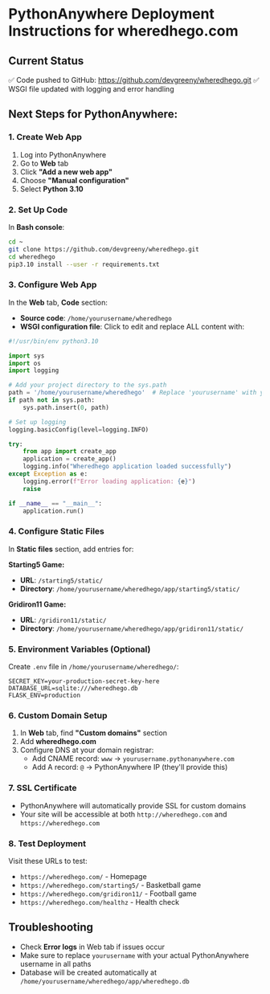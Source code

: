 # PythonAnywhere Deployment Instructions for wheredhego.com

## Current Status
✅ Code pushed to GitHub: https://github.com/devgreeny/wheredhego.git
✅ WSGI file updated with logging and error handling

## Next Steps for PythonAnywhere:

### 1. Create Web App
1. Log into PythonAnywhere
2. Go to **Web** tab
3. Click **"Add a new web app"**
4. Choose **"Manual configuration"**
5. Select **Python 3.10**

### 2. Set Up Code
In **Bash console**:
```bash
cd ~
git clone https://github.com/devgreeny/wheredhego.git
cd wheredhego
pip3.10 install --user -r requirements.txt
```

### 3. Configure Web App
In the **Web** tab, **Code** section:
- **Source code**: `/home/yourusername/wheredhego`
- **WSGI configuration file**: Click to edit and replace ALL content with:

```python
#!/usr/bin/env python3.10

import sys
import os
import logging

# Add your project directory to the sys.path
path = '/home/yourusername/wheredhego'  # Replace 'yourusername' with your actual username
if path not in sys.path:
    sys.path.insert(0, path)

# Set up logging
logging.basicConfig(level=logging.INFO)

try:
    from app import create_app
    application = create_app()
    logging.info("Wheredhego application loaded successfully")
except Exception as e:
    logging.error(f"Error loading application: {e}")
    raise

if __name__ == "__main__":
    application.run()
```

### 4. Configure Static Files
In **Static files** section, add entries for:

**Starting5 Game:**
- **URL**: `/starting5/static/`
- **Directory**: `/home/yourusername/wheredhego/app/starting5/static/`

**Gridiron11 Game:**
- **URL**: `/gridiron11/static/`
- **Directory**: `/home/yourusername/wheredhego/app/gridiron11/static/`

### 5. Environment Variables (Optional)
Create `.env` file in `/home/yourusername/wheredhego/`:
```
SECRET_KEY=your-production-secret-key-here
DATABASE_URL=sqlite:///wheredhego.db
FLASK_ENV=production
```

### 6. Custom Domain Setup
1. In **Web** tab, find **"Custom domains"** section
2. Add **wheredhego.com**
3. Configure DNS at your domain registrar:
   - Add CNAME record: `www` → `yourusername.pythonanywhere.com`
   - Add A record: `@` → PythonAnywhere IP (they'll provide this)

### 7. SSL Certificate
- PythonAnywhere will automatically provide SSL for custom domains
- Your site will be accessible at both `http://wheredhego.com` and `https://wheredhego.com`

### 8. Test Deployment
Visit these URLs to test:
- `https://wheredhego.com/` - Homepage
- `https://wheredhego.com/starting5/` - Basketball game
- `https://wheredhego.com/gridiron11/` - Football game
- `https://wheredhego.com/healthz` - Health check

## Troubleshooting
- Check **Error logs** in Web tab if issues occur
- Make sure to replace `yourusername` with your actual PythonAnywhere username in all paths
- Database will be created automatically at `/home/yourusername/wheredhego/app/wheredhego.db`
